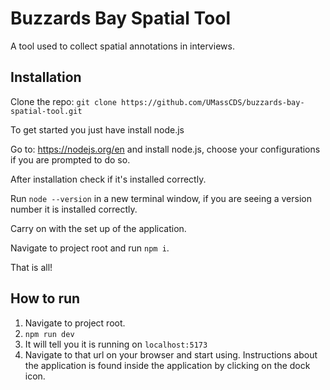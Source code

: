 # Buzzards Bay Spatial Tool

A tool used to collect spatial annotations in interviews.

## Installation
Clone the repo: `git clone https://github.com/UMassCDS/buzzards-bay-spatial-tool.git`

To get started you just have install node.js

Go to: https://nodejs.org/en and install node.js, choose your configurations if you are prompted to do so.

After installation check if it's installed correctly.

Run `node --version` in a new terminal window, if you are seeing a version number it is installed correctly.

Carry on with the set up of the application.

Navigate to project root and run `npm i`.

That is all!

## How to run

1. Navigate to project root.
2. `npm run dev`
3. It will tell you it is running on `localhost:5173`
4. Navigate to that url on your browser and start using. Instructions about the application is found inside the application by clicking on the dock icon.
